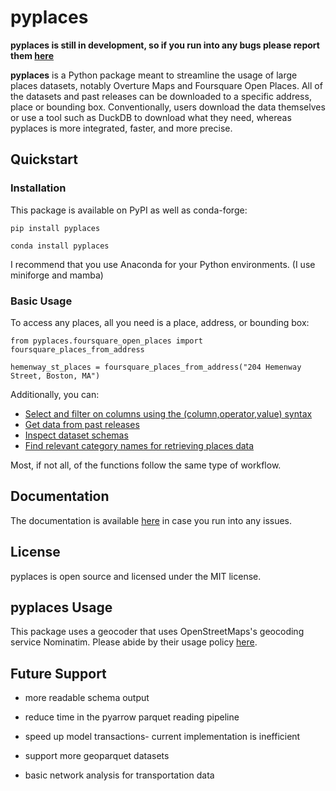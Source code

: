 # pyplaces

**pyplaces is still in development, so if you run into any bugs please report them [here](https://github.com/tbanken/pyplaces/issues)**

**pyplaces** is a Python package meant to streamline the usage of large places datasets, notably Overture Maps and Foursquare Open Places. All of the datasets and past releases can be downloaded to a specific address, place or bounding box. Conventionally, users download the data themselves or use a tool such as DuckDB to download what they need, whereas pyplaces is more integrated, faster, and more precise. 

## Quickstart

### Installation

This package is available on PyPI as well as conda-forge:

    pip install pyplaces

    conda install pyplaces

I recommend that you use Anaconda for your Python environments. (I use miniforge and mamba)

### Basic Usage

To access any places, all you need is a place, address, or bounding box:

    from pyplaces.foursquare_open_places import foursquare_places_from_address

    hemenway_st_places = foursquare_places_from_address("204 Hemenway Street, Boston, MA")

Additionally, you can:
- [Select and filter on columns using the \(column,operator,value\) syntax](https://pyplaces.readthedocs.io/en/latest/usage.html#filters)
- [Get data from past releases](https://pyplaces.readthedocs.io/en/latest/usage.html#versions)
- [Inspect dataset schemas](https://pyplaces.readthedocs.io/en/latest/usage.html#schemas)
- [Find relevant category names for retrieving places data](https://pyplaces.readthedocs.io/en/latest/usage.html#categories)

Most, if not all, of the functions follow the same type of workflow.

## Documentation

The documentation is available [here](https://pyplaces.readthedocs.io/en/latest/) in case you run into any issues. 

## License

pyplaces is open source and licensed under the MIT license. 

## pyplaces Usage

This package uses a geocoder that uses OpenStreetMaps's geocoding service Nominatim. Please abide by their usage policy [here](https://operations.osmfoundation.org/policies/nominatim).

## Future Support

- more readable schema output

- reduce time in the pyarrow parquet reading pipeline

- speed up model transactions- current implementation is inefficient

- support more geoparquet datasets

- basic network analysis for transportation data
